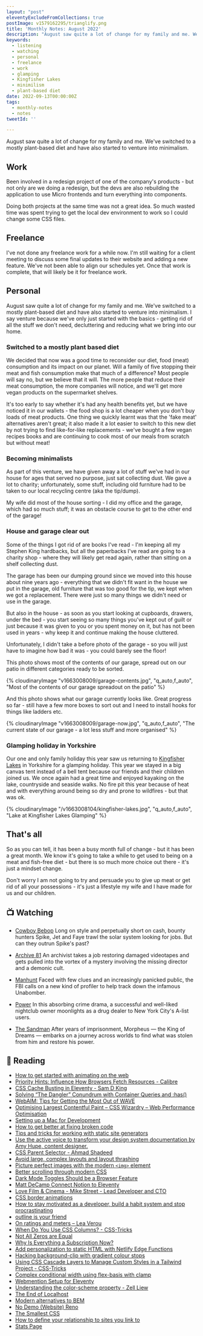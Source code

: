 ```yaml
---
layout: "post"
eleventyExcludeFromCollections: true
postImage: v1579162295/trianglify.png
title: 'Monthly Notes: August 2022'
description: "August saw quite a lot of change for my family and me. We've switched to a mostly plant-based diet and have also started to venture into minimalism."
keywords:
  - listening
  - watching
  - personal
  - freelance
  - work
  - glamping
  - Kingfisher Lakes
  - minimilism
  - plant-based diet
date: 2022-09-13T00:00:00Z
tags:
  - monthly-notes
  - notes
tweetId: ''

---
```

August saw quite a lot of change for my family and me. We've switched to a mostly plant-based diet and have also started to venture into minimalism.

## Work
Been involved in a redesign project of one of the company's products - but not only are we doing a redesign, but the devs are also rebuilding the application to use Micro frontends and turn everything into components.

Doing both projects at the same time was not a great idea. So much wasted time was spent trying to get the local dev environment to work so I could change some CSS files.

## Freelance
I've not done any freelance work for a while now. I'm still waiting for a client meeting to discuss some final updates to their website and adding a new feature. We've not been able to align our schedules yet. Once that work is complete, that will likely be it for freelance work.

## Personal
August saw quite a lot of change for my family and me. We've switched to a mostly plant-based diet and have also started to venture into minimalism. I say venture because we've only just started with the basics - getting rid of all the stuff we don't need, decluttering and reducing what we bring into our home.

### Switched to a mostly plant based diet
We decided that now was a good time to reconsider our diet, food (meat) consumption and its impact on our planet. Will a family of five stopping their meat and fish consumption make that much of a difference? Most people will say no, but we believe that it will. The more people that reduce their meat consumption, the more companies will notice, and we'll get more vegan products on the supermarket shelves.

It's too early to say whether it's had any health benefits yet, but we have noticed it in our wallets - the food shop is a lot cheaper when you don't buy loads of meat products. One thing we quickly learnt was that the 'fake meat' alternatives aren't great; it also made it a lot easier to switch to this new diet by not trying to find like-for-like replacements - we've bought a few vegan recipes books and are continuing to cook most of our meals from scratch but without meat!

### Becoming minimalists
As part of this venture, we have given away a lot of stuff we've had in our house for ages that served no purpose, just sat collecting dust. We gave a lot to charity; unfortunately, some stuff, including old furniture had to be taken to our local recycling centre (aka the tip/dump).

My wife did most of the house sorting - I did my office and the garage, which had so much stuff; it was an obstacle course to get to the other end of the garage!

### House and garage clear out
Some of the things I got rid of are books I've read - I'm keeping all my Stephen King hardbacks, but all the paperbacks I've read are going to a charity shop - where they will likely get read again, rather than sitting on a shelf collecting dust.

The garage has been our dumping ground since we moved into this house about nine years ago - everything that we didn't fit want in the house we put in the garage, old furniture that was too good for the tip, we kept when we got a replacement. There were just so many things we didn't need or use in the garage.

But also in the house - as soon as you start looking at cupboards, drawers, under the bed - you start seeing so many things you've kept out of guilt or just because it was given to you or you spent money on it, but has not been used in years - why keep it and continue making the house cluttered.

Unfortunately, I didn't take a before photo of the garage - so you will just have to imagine how bad it was - you could barely see the floor!

This photo shows most of the contents of our garage, spread out on our patio in different categories ready to be sorted.

{% cloudinaryImage "v1663008009/garage-contents.jpg", "q_auto,f_auto", "Most of the contents of our garage spreadout on the patio" %}

And this photo shows what our garage currently looks like. Great progress so far - still have a few more boxes to sort out and I need to install hooks for things like ladders etc.

{% cloudinaryImage "v1663008009/garage-now.jpg", "q_auto,f_auto", "The current state of our garage - a lot less stuff and more organised" %}

### Glamping holiday in Yorkshire
Our one and only family holiday this year saw us returning to [Kingfisher Lakes](https://kingfisher-lakes.com/ "Kingfisher Lakes") in Yorkshire for a glamping holiday. This year we stayed in a big canvas tent instead of a bell tent because our friends and their children joined us. We once again had a great time and enjoyed kayaking on the lake, countryside and seaside walks. No fire pit this year because of heat and with everything around being so dry and prone to wildfires - but that was ok.

{% cloudinaryImage "/v1663008104/kingfisher-lakes.jpg", "q_auto,f_auto", "Lake at Kingfisher Lakes Glamping" %}

## That's all
So as you can tell, it has been a busy month full of change - but it has been a great month. We know it's going to take a while to get used to being on a meat and fish-free diet - but there is so much more choice out there - it's just a mindset change.

Don't worry I am not going to try and persuade you to give up meat or get rid of all your possessions - it's just a lifestyle my wife and I have made for us and our children.

## 📺 Watching
* [Cowboy Bebop](https://www.themoviedb.org/tv/84469-cowboy-bebop "Cowboy Bebop")
  Long on style and perpetually short on cash, bounty hunters Spike, Jet and Faye trawl the solar system looking for jobs. But can they outrun Spike's past?

* [Archive 81](https://www.themoviedb.org/tv/112314-archive-81 "Archive 81")
An archivist takes a job restoring damaged videotapes and gets pulled into the vortex of a mystery involving the missing director and a demonic cult.

* [Manhunt](https://www.themoviedb.org/tv/72597-manhunt "Manhunt")
Faced with few clues and an increasingly panicked public, the FBI calls on a new kind of profiler to help track down the infamous Unabomber.

* [Power](https://www.themoviedb.org/tv/54650-power "Power")
In this absorbing crime drama, a successful and well-liked nightclub owner moonlights as a drug dealer to New York City's A-list users.

* [The Sandman](https://www.themoviedb.org/tv/90802-the-sandman "The Sandman")
After years of imprisonment, Morpheus — the King of Dreams — embarks on a journey across worlds to find what was stolen from him and restore his power.

## 📖 Reading
- [How to get started with animating on the web](https://rachsmith.com/how-to-get-started-with-animating-on-the-web/ "How to get started with animating on the web")
- [Priority Hints: Influence How Browsers Fetch Resources - Calibre](https://calibreapp.com/blog/priority-hints "Priority Hints: Influence How Browsers Fetch Resources - Calibre")
- [CSS Cache Busting in Eleventy - Sam D King](https://samdking.co.uk/blog/css-cache-busting-in-eleventy/ "CSS Cache Busting in Eleventy - Sam D King")
- [Solving “The Dangler” Conundrum with Container Queries and :has()](https://daverupert.com/2022/07/solving-the-dangler-conundrum-with-has-and-container-queries/ "Solving “The Dangler” Conundrum with Container Queries and :has()")
- [WebAIM: Tips for Getting the Most Out of WAVE](https://webaim.org/blog/tips-for-getting-the-most-out-of-wave/ "WebAIM: Tips for Getting the Most Out of WAVE")
- [Optimising Largest Contentful Paint – CSS Wizardry – Web Performance Optimisation](https://csswizardry.com/2022/03/optimising-largest-contentful-paint/ "Optimising Largest Contentful Paint – CSS Wizardry – Web Performance Optimisation")
- [Setting up a Mac for Development](https://dev.to/w3cj/setting-up-a-mac-for-development-3g4c "Setting up a Mac for Development")
- [How to get better at fixing broken code](https://gomakethings.com/how-to-get-better-at-fixing-broken-code/ "How to get better at fixing broken code")
- [Tips and tricks for working with static site generators](https://gomakethings.com/tips-and-tricks-for-working-with-static-site-generators/ "Tips and tricks for working with static site generators")
- [Use the active voice to transform your design system documentation by Amy Hupe, content designer.](https://amyhupe.co.uk/articles/use-active-language/ "Use the active voice to transform your design system documentation by Amy Hupe, content designer.")
- [CSS Parent Selector - Ahmad Shadeed](http://ishadeed.com/article/css-has-parent-selector/ "CSS Parent Selector - Ahmad Shadeed")
- [Avoid large, complex layouts and layout thrashing](https://web.dev/avoid-large-complex-layouts-and-layout-thrashing/ "Avoid large, complex layouts and layout thrashing")
- [Picture perfect images with the modern `<img>` element](https://stackoverflow.blog/2022/03/28/picture-perfect-images-with-the-modern-element/ "Picture perfect images with the modern `<img>` element")
- [Better scrolling through modern CSS](https://blog.mayank.co/better-scrolling-through-modern-css "Better scrolling through modern CSS")
- [Dark Mode Toggles Should be a Browser Feature](https://www.bram.us/2022/05/25/dark-mode-toggles-should-be-a-browser-feature/ "Dark Mode Toggles Should be a Browser Feature")
- [Matt DeCamp Connect Notion to Eleventy](https://mattdecamp.com/blog/connect-notion-to-eleventy/ "Matt DeCamp Connect Notion to Eleventy")
- [Love Film & Cinema - Mike Street - Lead Developer and CTO](https://www.mikestreety.co.uk/blog/love-film-and-cinema/ "Love Film & Cinema - Mike Street - Lead Developer and CTO")
- [CSS border animations](https://web.dev/css-border-animations/ "CSS border animations")
- [How to stay motivated as a developer, build a habit system and stop procrastinating](https://shrutikapoor.hashnode.dev/how-to-stay-motivated-as-a-developer-build-a-habit-system-and-stop-procrastinating "How to stay motivated as a developer, build a habit system and stop procrastinating")
- [outline is your friend](https://www.matuzo.at/blog/2022/focus-outline/ "outline is your friend")
- [On ratings and meters – Lea Verou](https://lea.verou.me/2022/08/on-ratings-and-meters/ "On ratings and meters – Lea Verou")
- [When Do You Use CSS Columns? - CSS-Tricks](https://css-tricks.com/when-do-you-use-css-columns/ "When Do You Use CSS Columns? - CSS-Tricks")
- [Not All Zeros are Equal](https://www.oddbird.net/2022/08/04/zero-units/ "Not All Zeros are Equal")
- [Why Is Everything a Subscription Now?](https://www.howtogeek.com/817963/why-is-everything-a-subscription-now/ "Why Is Everything a Subscription Now?")
- [Add personalization to static HTML with Netlify Edge Functions](https://www.netlify.com/blog/add-personalization-to-static-html-with-edge-functions-no-browser-javascript/ "Add personalization to static HTML with Netlify Edge Functions")
- [Hacking background-clip with gradient colour stops](https://chenhuijing.com/blog/hacking-background-clip-with-gradient-colour-stops/ "Hacking background-clip with gradient colour stops")
- [Using CSS Cascade Layers to Manage Custom Styles in a Tailwind Project - CSS-Tricks](https://css-tricks.com/using-css-cascade-layers-to-manage-custom-styles-in-a-tailwind-project/ "Using CSS Cascade Layers to Manage Custom Styles in a Tailwind Project - CSS-Tricks")
- [Complex conditional width using flex-basis with clamp](https://every-layout.dev/blog/sidebar-flex-basis-clamp/ "Complex conditional width using flex-basis with clamp")
- [Webmention Setup for Eleventy](https://chrisburnell.com/article/webmention-eleventy-setup/ "Webmention Setup for Eleventy")
- [Understanding the color-scheme property - Zell Liew](https://zellwk.com/blog/understanding-color-scheme/ "Understanding the color-scheme property - Zell Liew")
- [The End of Localhost](https://dx.tips/the-end-of-localhost "The End of Localhost")
- [Modern alternatives to BEM](https://daverupert.com/2022/08/modern-alternatives-to-bem/ "Modern alternatives to BEM")
- [No Demo (Website) Reno](https://www.miriamsuzanne.com/2022/08/07/minimal/ "No Demo [Website] Reno")
- [The Smallest CSS](https://www.robinrendle.com/notes/the-smallest-css/ "The Smallest CSS")
- [How to define your relationship to sites you link to](https://www.stefanjudis.com/today-i-learned/how-to-define-your-relationship-to-sites-you-link-to/ "How to define your relationship to sites you link to")
- [Stats Page](https://blog.jim-nielsen.com/2022/stats-page/ "Stats Page")
